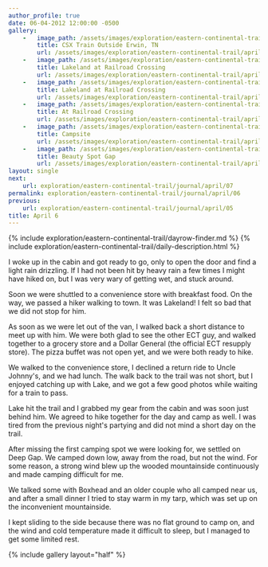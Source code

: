 ```yaml
---
author_profile: true
date: 06-04-2012 12:00:00 -0500
gallery:
    -   image_path: /assets/images/exploration/eastern-continental-trail/april/small/6-1.jpg
        title: CSX Train Outside Erwin, TN
        url: /assets/images/exploration/eastern-continental-trail/april/large/6-1.jpg
    -   image_path: /assets/images/exploration/eastern-continental-trail/april/small/6-2.jpg
        title: Lakeland at Railroad Crossing
        url: /assets/images/exploration/eastern-continental-trail/april/large/6-2.jpg
    -   image_path: /assets/images/exploration/eastern-continental-trail/april/small/6-3.jpg
        title: Lakeland at Railroad Crossing
        url: /assets/images/exploration/eastern-continental-trail/april/large/6-3.jpg
    -   image_path: /assets/images/exploration/eastern-continental-trail/april/small/6-4.jpg
        title: At Railroad Crossing
        url: /assets/images/exploration/eastern-continental-trail/april/large/6-4.jpg
    -   image_path: /assets/images/exploration/eastern-continental-trail/april/small/6-5.jpg
        title: Campsite
        url: /assets/images/exploration/eastern-continental-trail/april/large/6-5.jpg
    -   image_path: /assets/images/exploration/eastern-continental-trail/april/small/6-6.jpg
        title: Beauty Spot Gap
        url: /assets/images/exploration/eastern-continental-trail/april/large/6-6.jpg
layout: single
next:
    url: exploration/eastern-continental-trail/journal/april/07
permalink: exploration/eastern-continental-trail/journal/april/06
previous:
    url: exploration/eastern-continental-trail/journal/april/05
title: April 6
---
```

{% include exploration/eastern-continental-trail/dayrow-finder.md %}
{% include exploration/eastern-continental-trail/daily-description.html %}

I woke up in the cabin and got ready to go, only to open the door and find a light rain drizzling. If I had not been hit by heavy rain a few times I might have hiked on, but I was very wary of getting wet, and stuck around.

Soon we were shuttled to a convenience store with breakfast food. On the way, we passed a hiker walking to town. It was Lakeland! I felt so bad that we did not stop for him.

As soon as we were let out of the van, I walked back a short distance to meet up with him. We were both glad to see the other ECT guy, and walked together to a grocery store and a Dollar General (the official ECT resupply store). The pizza buffet was not open yet, and we were both ready to hike.

We walked to the convenience store, I declined a return ride to Uncle Johnny's, and we had lunch. The walk back to the trail was not short, but I enjoyed catching up with Lake, and we got a few good photos while waiting for a train to pass.

Lake hit the trail and I grabbed my gear from the cabin and was soon just behind him. We agreed to hike together for the day and camp as well. I was tired from the previous night's partying and did not mind a short day on the trail.

After missing the first camping spot we were looking for, we settled on Deep Gap. We camped down low, away from the road, but not the wind. For some reason, a strong wind blew up the wooded mountainside continuously and made camping difficult for me.

We talked some with Boxhead and an older couple who all camped near us, and after a small dinner I tried to stay warm in my tarp, which was set up on the inconvenient mountainside.

I kept sliding to the side because there was no flat ground to camp on, and the wind and cold temperature made it difficult to sleep, but I managed to get some limited rest.

{% include gallery layout="half" %}